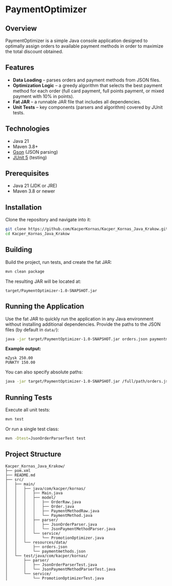 # PaymentOptimizer

## Overview

PaymentOptimizer is a simple Java console application designed to optimally assign orders to available payment methods in order to maximize the total discount obtained.

## Features

* **Data Loading** – parses orders and payment methods from JSON files.
* **Optimization Logic** – a greedy algorithm that selects the best payment method for each order (full card payment, full points payment, or mixed payment with 10% in points).
* **Fat JAR** – a runnable JAR file that includes all dependencies.
* **Unit Tests** – key components (parsers and algorithm) covered by JUnit tests.

## Technologies

* Java 21
* Maven 3.8+
* [Gson](https://github.com/google/gson) (JSON parsing)
* [JUnit 5](https://junit.org/junit5/) (testing)

## Prerequisites

* Java 21 (JDK or JRE)
* Maven 3.8 or newer

## Installation

Clone the repository and navigate into it:

```bash
git clone https://github.com/KacperKornas/Kacper_Kornas_Java_Krakow.git
cd Kacper_Kornas_Java_Krakow
```

## Building

Build the project, run tests, and create the fat JAR:

```bash
mvn clean package
```

The resulting JAR will be located at:

```
target/PaymentOptimizer-1.0-SNAPSHOT.jar
```

## Running the Application

Use the fat JAR to quickly run the application in any Java environment without installing additional dependencies. Provide the paths to the JSON files (by default in `data/`):

```bash
java -jar target/PaymentOptimizer-1.0-SNAPSHOT.jar orders.json paymentmethods.json
```

**Example output:**

```
mZysk 250.00
PUNKTY 150.00
```

You can also specify absolute paths:

```bash
java -jar target/PaymentOptimizer-1.0-SNAPSHOT.jar /full/path/orders.json /full/path/paymentmethods.json
```

## Running Tests

Execute all unit tests:

```bash
mvn test
```

Or run a single test class:

```bash
mvn -Dtest=JsonOrderParserTest test
```

## Project Structure

```
Kacper_Kornas_Java_Krakow/
├── pom.xml
├── README.md
├── src/
│   ├── main/
│   │   ├── java/com/kacper/kornas/
│   │   │   ├── Main.java
│   │   │   ├── model/
│   │   │   │   ├── OrderRaw.java
│   │   │   │   ├── Order.java
│   │   │   │   ├── PaymentMethodRaw.java
│   │   │   │   └── PaymentMethod.java
│   │   │   ├── parser/
│   │   │   │   ├── JsonOrderParser.java
│   │   │   │   └── JsonPaymentMethodParser.java
│   │   │   └── service/
│   │   │       └── PromotionOptimizer.java
│   │   └── resources/data/
│   │       ├── orders.json
│   │       └── paymentmethods.json
│   └── test/java/com/kacper/kornas/
│       ├── parser/
│       │   ├── JsonOrderParserTest.java
│       │   └── JsonPaymentMethodParserTest.java
│       └── service/
│           └── PromotionOptimizerTest.java
```

